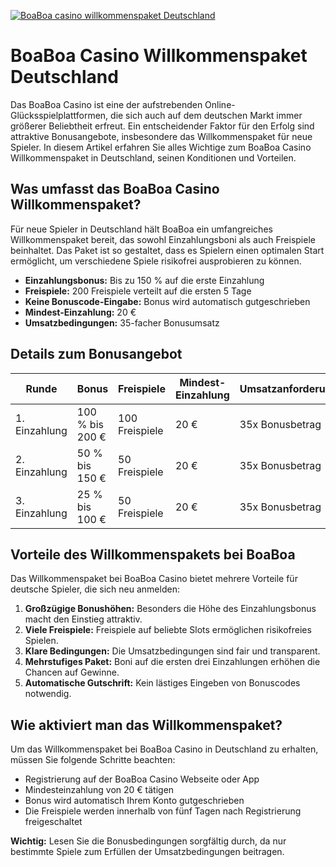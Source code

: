 [![BoaBoa casino willkommenspaket Deutschland](https://123-caf.pages.dev/gitsignup.png)](https://vrmoo.ru/Bt82HjjY)

<h1>BoaBoa Casino Willkommenspaket Deutschland</h1> <p>Das BoaBoa Casino ist eine der aufstrebenden Online-Glücksspielplattformen, die sich auch auf dem deutschen Markt immer größerer Beliebtheit erfreut. Ein entscheidender Faktor für den Erfolg sind attraktive Bonusangebote, insbesondere das Willkommenspaket für neue Spieler. In diesem Artikel erfahren Sie alles Wichtige zum BoaBoa Casino Willkommenspaket in Deutschland, seinen Konditionen und Vorteilen.</p>  <h2>Was umfasst das BoaBoa Casino Willkommenspaket?</h2> <p>Für neue Spieler in Deutschland hält BoaBoa ein umfangreiches Willkommenspaket bereit, das sowohl Einzahlungsboni als auch Freispiele beinhaltet. Das Paket ist so gestaltet, dass es Spielern einen optimalen Start ermöglicht, um verschiedene Spiele risikofrei ausprobieren zu können.</p>  <ul>   <li><strong>Einzahlungsbonus:</strong> Bis zu 150 % auf die erste Einzahlung</li>   <li><strong>Freispiele:</strong> 200 Freispiele verteilt auf die ersten 5 Tage</li>   <li><strong>Keine Bonuscode-Eingabe:</strong> Bonus wird automatisch gutgeschrieben</li>   <li><strong>Mindest-Einzahlung:</strong> 20 €</li>   <li><strong>Umsatzbedingungen:</strong> 35-facher Bonusumsatz</li> </ul>  <h2>Details zum Bonusangebot</h2> <table>   <thead>     <tr>       <th>Runde</th>       <th>Bonus</th>       <th>Freispiele</th>       <th>Mindest-Einzahlung</th>       <th>Umsatzanforderungen</th>     </tr>   </thead>   <tbody>     <tr>       <td>1. Einzahlung</td>       <td>100 % bis 200 €</td>       <td>100 Freispiele</td>       <td>20 €</td>       <td>35x Bonusbetrag</td>     </tr>     <tr>       <td>2. Einzahlung</td>       <td>50 % bis 150 €</td>       <td>50 Freispiele</td>       <td>20 €</td>       <td>35x Bonusbetrag</td>     </tr>     <tr>       <td>3. Einzahlung</td>       <td>25 % bis 100 €</td>       <td>50 Freispiele</td>       <td>20 €</td>       <td>35x Bonusbetrag</td>     </tr>   </tbody> </table>  <h2>Vorteile des Willkommenspakets bei BoaBoa</h2> <p>Das Willkommenspaket bei BoaBoa Casino bietet mehrere Vorteile für deutsche Spieler, die sich neu anmelden:</p> <ol>   <li><strong>Großzügige Bonushöhen:</strong> Besonders die Höhe des Einzahlungsbonus macht den Einstieg attraktiv.</li>   <li><strong>Viele Freispiele:</strong> Freispiele auf beliebte Slots ermöglichen risikofreies Spielen.</li>   <li><strong>Klare Bedingungen:</strong> Die Umsatzbedingungen sind fair und transparent.</li>   <li><strong>Mehrstufiges Paket:</strong> Boni auf die ersten drei Einzahlungen erhöhen die Chancen auf Gewinne.</li>   <li><strong>Automatische Gutschrift:</strong> Kein lästiges Eingeben von Bonuscodes notwendig.</li> </ol>  <h2>Wie aktiviert man das Willkommenspaket?</h2> <p>Um das Willkommenspaket bei BoaBoa Casino in Deutschland zu erhalten, müssen Sie folgende Schritte beachten:</p> <ul>   <li>Registrierung auf der BoaBoa Casino Webseite oder App</li>   <li>Mindesteinzahlung von 20 € tätigen</li>   <li>Bonus wird automatisch Ihrem Konto gutgeschrieben</li>   <li>Die Freispiele werden innerhalb von fünf Tagen nach Registrierung freigeschaltet</li> </ul> <p><strong>Wichtig:</strong> Lesen Sie die Bonusbedingungen sorgfältig durch, da nur bestimmte Spiele zum Erfüllen der Umsatzbedingungen beitragen.</p>
